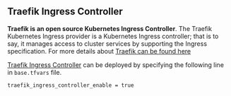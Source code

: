 ## Traefik Ingress Controller

**Traefik is an open source Kubernetes  Ingress Controller**. The Traefik Kubernetes  Ingress provider is a Kubernetes  Ingress controller; that is to say, it manages access to cluster services by supporting the Ingress specification. For more details about [Traefik can be found here](https://doc.traefik.io/traefik/providers/Kubernetes-ingress/)

[Traefik Ingress Controller](helm/traefik_ingress/README.md) can be deployed by specifying the following line in `base.tfvars` file.

```
traefik_ingress_controller_enable = true
```